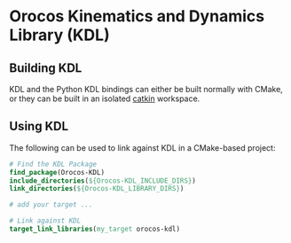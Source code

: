 Orocos Kinematics and Dynamics Library (KDL)
============================================

## Building KDL

KDL and the Python KDL bindings can either be built normally with CMake, or they
can be built in an isolated [catkin](http://www.ros.org/wiki/catkin) workspace.

## Using KDL

The following  can be used to link against KDL in a CMake-based project:

```cmake
# Find the KDL Package
find_package(Orocos-KDL)
include_directories(${Orocos-KDL_INCLUDE_DIRS})
link_directories(${Orocos-KDL_LIBRARY_DIRS})

# add your target ...

# Link against KDL
target_link_libraries(my_target orocos-kdl)
```
